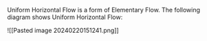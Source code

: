 Uniform Horizontal Flow is a form of Elementary Flow.
The following diagram shows Uniform Horizontal Flow:

![[Pasted image 20240220151241.png]]